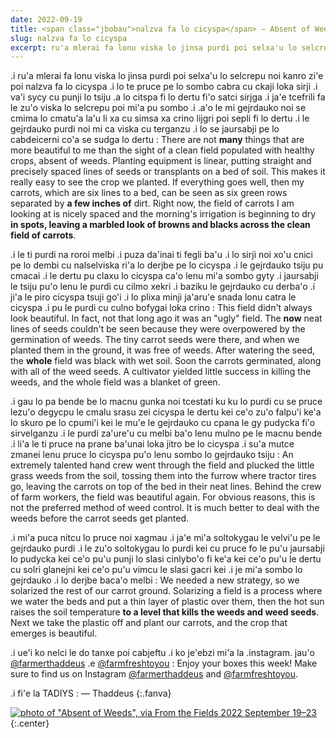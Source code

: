 ```yaml
---
date: 2022-09-19
title: <span class="jbobau">nalzva fa lo cicyspa</span> — Absent of Weeds
slug: nalzva fa lo cicyspa
excerpt: ru'a mlerai fa lonu viska lo jinsa purdi poi selxa'u lo selcrepu zi'e poi nalzva fa lo cicyspa
---
```


.i ru'a mlerai fa lonu viska lo jinsa purdi poi selxa'u lo selcrepu noi kanro zi'e poi nalzva fa lo cicyspa .i lo te pruce pe lo sombo cabra cu ckaji loka sirji .i va'i sycy cu punji lo tsiju .a lo citspa fi lo dertu fi'o satci sirjga .i ja'e tcefrili fa le zu'o viska lo selcrepu poi mi'a pu sombo .i .a'o le mi gejrdauko noi se cmima lo cmatu'a la'u li xa cu simsa xa crino lijgri poi sepli fi lo dertu .i le gejrdauko purdi noi mi ca viska cu terganzu .i lo se jaursabji pe lo cabdeicerni co'a se sudga lo dertu
: There are not **many** things that are more beautiful to me than the sight of a clean field populated with healthy crops, absent of weeds. Planting equipment is linear, putting straight and precisely spaced lines of seeds or transplants on a bed of soil. This makes it really easy to see the crop we planted. If everything goes well, then my carrots, which are six lines to a bed, can be seen as six green rows separated by **a few inches of** dirt. Right now, the field of carrots I am looking at is nicely spaced and the morning's irrigation is beginning to dry **in spots, leaving a marbled look of browns and blacks across the clean field of carrots**.

.i le ti purdi na roroi melbi .i puza da'inai ti fegli ba'u .i lo sirji noi xo'u cnici pe lo dembi cu nalselviska ri'a lo derjbe pe lo cicyspa .i le gejrdauko tsiju pu cmacai .i le dertu pu claxu lo cicyspa ca'o lenu mi'a sombo gyty .i jaursabji le tsiju pu'o lenu le purdi cu cilmo xekri .i baziku le gejrdauko cu derba'o .i ji'a le piro cicyspa tsuji go'i .i lo plixa minji ja'aru'e snada lonu catra le cicyspa .i pu le purdi cu culno bofygai loka crino
: This field didn't always look beautiful. In fact, not that long ago it was an "ugly" field. The **now** neat lines of seeds couldn't be seen because they were overpowered by the germination of weeds. The tiny carrot seeds were there, and when we planted them in the ground, it was free of weeds. After watering the seed, the **whole** field was black with wet soil. Soon the carrots germinated, along with all of the weed seeds. A cultivator yielded little success in killing the weeds, and the whole field was a blanket of green.

.i gau lo pa bende be lo macnu gunka noi tcestati ku ku lo purdi cu se pruce lezu'o degycpu le cmalu srasu zei cicyspa le dertu kei ce'o zu'o falpu'i ke'a lo skuro pe lo cpumi'i kei le mu'e le gejrdauko cu cpana le gy pudycka fi'o sirvelganzu .i le purdi za'ure'u cu melbi ba'o lenu mulno pe le macnu bende .i li'a le ti pruce na prane ba'unai loka jitro be lo cicyspa .i su'a mutce zmanei lenu pruce lo cicyspa pu'o lenu sombo lo gejrdauko tsiju
: An extremely talented hand crew went through the field and plucked the little grass weeds from the soil, tossing them into the furrow where tractor tires go, leaving the carrots on top of the bed in their neat lines. Behind the crew of farm workers, the field was beautiful again. For obvious reasons, this is not the preferred method of weed control. It is much better to deal with the weeds before the carrot seeds get planted.

.i mi'a puca nitcu lo pruce noi xagmau .i ja'e mi'a soltokygau le velvi'u pe le gejrdauko purdi .i le zu'o soltokygau lo purdi kei cu pruce fo le pu'u jaursabji lo pudycka kei ce'o pu'u punji lo slasi cinlybo'o fi ke'a kei ce'o pu'u le dertu cu solri glanejni kei ce'o pu'u vimcu le slasi gacri kei .i je mi'a sombo lo gejrdauko .i lo derjbe baca'o melbi
: We needed a new strategy, so we solarized the rest of our carrot ground. Solarizing a field is a process where we water the beds and put a thin layer of plastic over them, then the hot sun raises the soil temperature **to a level that kills the weeds and weed seeds**. Next we take the plastic off and plant our carrots, and the crop that emerges is beautiful.

.i ue'i ko nelci le do tanxe poi cabjeftu .i ko je'ebzi mi'a la .instagram. jau'o [@farmerthaddeus] .e [@farmfreshtoyou]
: Enjoy your boxes this week! Make sure to find us on Instagram [@farmerthaddeus] and [@farmfreshtoyou].

.i fi'e la TADIYS
: — Thaddeus
{:.fanva}

[![photo of "Absent of Weeds", via _From the Fields_ 2022 September 19–23](https://i.imgur.com/vQL2Ffjl.jpg)](https://i.imgur.com/vQL2Ffj.jpg)
{:.center}

[@farmerthaddeus]: https://instagram.com/farmerthaddeus
[@farmfreshtoyou]: https://instagram.com/farmfreshtoyou
